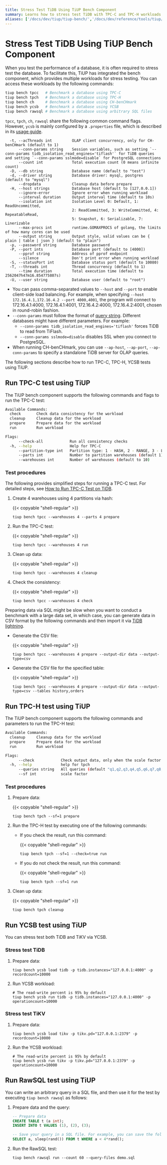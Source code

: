 ```yaml
---
title: Stress Test TiDB Using TiUP Bench Component
summary: Learns how to stress test TiDB with TPC-C and TPC-H workloads using TiUP.
aliases: ['/docs/dev/tiup/tiup-bench/','/docs/dev/reference/tools/tiup/bench/']
---
```


# Stress Test TiDB Using TiUP Bench Component

When you test the performance of a database, it is often required to stress test the database. To facilitate this, TiUP has integrated the bench component, which provides multiple workloads for stress testing. You can access these workloads by the following commands:

```bash
tiup bench tpcc   # Benchmark a database using TPC-C
tiup bench tpch   # Benchmark a database using TPC-H
tiup bench ch     # Benchmark a database using CH-benCHmark
tiup bench ycsb   # Benchmark a database using YCSB
tiup bench rawsql # Benchmark a database using arbitrary SQL files
```

`tpcc`, `tpch`, `ch`, `rawsql` share the following common command flags. However, `ycsb` is mainly configured by a `.properties` file, which is described in its [usage guide](https://github.com/pingcap/go-ycsb#usage).

```
  -t, --acThreads int         OLAP client concurrency, only for CH-benCHmark (default to 1)
      --conn-params string    Session variables, such as setting `--conn-params tidb_isolation_read_engines='tiflash'` for TiDB queries and setting `--conn-params sslmode=disable` for PostgreSQL connections
      --count int             Total execution count (0 means infinite count)
  -D, --db string             Database name (default to "test")
  -d, --driver string         Database driver: mysql, postgres (default to "mysql")
      --dropdata              Cleanup data before prepare
  -H, --host strings          Database host (default to [127.0.0.1])
      --ignore-error          Ignore error when running workload
      --interval duration     Output interval time (default to 10s)
      --isolation int         Isolation Level 0: Default, 1: ReadUncommitted,
                              2: ReadCommitted, 3: WriteCommitted, 4: RepeatableRead,
                              5: Snapshot, 6: Serializable, 7: Linerizable
      --max-procs int         runtime.GOMAXPROCS of golang, the limits of how many cores can be used
      --output string         Output style, valid values can be { plain | table | json } (default to "plain")
  -p, --password string       Database password
  -P, --port ints             Database port (default to [4000])
      --pprof string          Address of pprof endpoint
      --silence               Don't print error when running workload
  -S, --statusPort int        Database status port (default to 10080)
  -T, --threads int           Thread concurrency (default to 1)
      --time duration         Total execution time (default to 2562047h47m16.854775807s)
  -U, --user string           Database user (default to "root")
```

- You can pass comma-separated values to `--host` and `--port` to enable client-side load balancing. For example, when specifying `--host 172.16.4.1,172.16.4.2 --port 4000,4001`, the program will connect to 172.16.4.1:4000, 172.16.4.1:4001, 172.16.4.2:4000, 172.16.4.2:4001, chosen in round-robin fashion.
- `--conn-params` must follow the format of [query string](https://en.wikipedia.org/wiki/Query_string). Different databases might have different parameters. For example:
    - `--conn-params tidb_isolation_read_engines='tiflash'` forces TiDB to read from TiFlash.
    - `--conn-params sslmode=disable` disables SSL when you connect to PostgreSQL.
- When running CH-benCHmark, you can use `--ap-host`, `--ap-port`, `--ap-conn-params` to specify a standalone TiDB server for OLAP queries.

The following sections describe how to run TPC-C, TPC-H, YCSB tests using TiUP.

## Run TPC-C test using TiUP

The TiUP bench component supports the following commands and flags to run the TPC-C test:

```bash
Available Commands:
  check       Check data consistency for the workload
  cleanup     Cleanup data for the workload
  prepare     Prepare data for the workload
  run         Run workload

Flags:
      --check-all            Run all consistency checks
  -h, --help                 Help for TPC-C
      --partition-type int   Partition type: 1 - HASH, 2 - RANGE, 3 - LIST (HASH-like), 4 - LIST (RANGE-like) (default to 1)
      --parts int            Number to partition warehouses (default 1)
      --warehouses int       Number of warehouses (default to 10)

```

### Test procedures

The following provides simplified steps for running a TPC-C test. For detailed steps, see [How to Run TPC-C Test on TiDB](/benchmark/benchmark-tidb-using-tpcc.md).

1. Create 4 warehouses using 4 partitions via hash:

    {{< copyable "shell-regular" >}}

    ```shell
    tiup bench tpcc --warehouses 4 --parts 4 prepare
    ```

2. Run the TPC-C test:

    {{< copyable "shell-regular" >}}

    ```shell
    tiup bench tpcc --warehouses 4 run
    ```

3. Clean up data:

    {{< copyable "shell-regular" >}}

    ```shell
    tiup bench tpcc --warehouses 4 cleanup
    ```

4. Check the consistency:

    {{< copyable "shell-regular" >}}

    ```shell
    tiup bench tpcc --warehouses 4 check
    ```

Preparing data via SQL might be slow when you want to conduct a benchmark with a large data set, in which case, you can generate data in CSV format by the following commands and then import it via [TiDB lightning](/tidb-lightning/tidb-lightning-overview.md).

- Generate the CSV file:

    {{< copyable "shell-regular" >}}

    ```shell
    tiup bench tpcc --warehouses 4 prepare --output-dir data --output-type=csv
    ```

- Generate the CSV file for the specified table:

    {{< copyable "shell-regular" >}}

    ```shell
    tiup bench tpcc --warehouses 4 prepare --output-dir data --output-type=csv --tables history,orders
    ```

## Run TPC-H test using TiUP

The TiUP bench component supports the following commands and parameters to run the TPC-H test:

```bash
Available Commands:
  cleanup     Cleanup data for the workload
  prepare     Prepare data for the workload
  run         Run workload

Flags:
      --check            Check output data, only when the scale factor equals 1
  -h, --help             help for tpch
      --queries string   All queries (default "q1,q2,q3,q4,q5,q6,q7,q8,q9,q10,q11,q12,q13,q14,q15,q16,q17,q18,q19,q20,q21,q22")
      --sf int           scale factor
```

### Test procedures

1. Prepare data:

    {{< copyable "shell-regular" >}}

    ```shell
    tiup bench tpch --sf=1 prepare
    ```

2. Run the TPC-H test by executing one of the following commands:

    - If you check the result, run this command:

        {{< copyable "shell-regular" >}}

        ```shell
        tiup bench tpch --sf=1 --check=true run
        ```

    - If you do not check the result, run this command:

        {{< copyable "shell-regular" >}}

        ```shell
        tiup bench tpch --sf=1 run
        ```

3. Clean up data:

    {{< copyable "shell-regular" >}}

    ```shell
    tiup bench tpch cleanup
    ```

## Run YCSB test using TiUP

You can stress test both TiDB and TiKV via YCSB.

### Stress test TiDB

1. Prepare data:

    ```shell
    tiup bench ycsb load tidb -p tidb.instances="127.0.0.1:4000" -p recordcount=10000
    ```

2. Run YCSB workload:

    ```shell
    # The read-write percent is 95% by default
    tiup bench ycsb run tidb -p tidb.instances="127.0.0.1:4000" -p operationcount=10000
    ```

### Stress test TiKV

1. Prepare data:

    ```shell
    tiup bench ycsb load tikv -p tikv.pd="127.0.0.1:2379" -p recordcount=10000
    ```

2. Run the YCSB workload:

    ```shell
    # The read-write percent is 95% by default
    tiup bench ycsb run tikv -p tikv.pd="127.0.0.1:2379" -p operationcount=10000
    ```

## Run RawSQL test using TiUP

You can write an arbitrary query in a SQL file, and then use it for the test by executing `tiup bench rawsql` as follows:

1. Prepare data and the query:

    ```sql
    -- Prepare data
    CREATE TABLE t (a int);
    INSERT INTO t VALUES (1), (2), (3);

    -- Save your query in a SQL file. For example, you can save the following query in `demo.sql`.
    SELECT a, sleep(rand()) FROM t WHERE a < 4*rand();
    ```

2. Run the RawSQL test:

   ```shell
   tiup bench rawsql run --count 60 --query-files demo.sql
   ```
